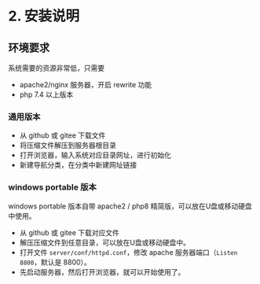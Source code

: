# 2. 安装说明

## 环境要求

系统需要的资源非常低，只需要

- apache2/nginx 服务器，开启 rewrite 功能
- php 7.4 以上版本


### 通用版本

- 从 github 或 gitee 下载文件
- 将压缩文件解压到服务器根目录
- 打开浏览器，输入系统对应目录网址，进行初始化
- 新建导航分类，在分类中新建网址链接

### windows portable 版本

windows portable 版本自带 apache2 / php8 精简版，可以放在U盘或移动硬盘中使用。

- 从 github 或 gitee 下载对应文件
- 解压压缩文件到任意目录，可以放在U盘或移动硬盘中。
- 打开文件 `server/conf/httpd.conf`，修改 apache 服务器端口（`Listen 8800`，默认是 8800）。
- 先启动服务器，然后打开浏览器，就可以开始使用了。


